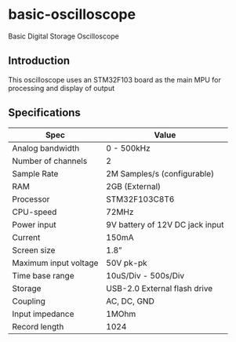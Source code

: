 # basic-oscilloscope
Basic Digital Storage Oscilloscope

## Introduction
This oscilloscope uses an STM32F103 board as the main MPU for processing and display of output

## Specifications
| Spec | Value |
| ----- | -------|
|Analog bandwidth| 0 - 500kHz|
|Number of channels| 2|
|Sample Rate| 2M Samples/s (configurable)|
|RAM| 2GB (External)|
|Processor| STM32F103C8T6|
|CPU-speed| 72MHz|
|Power input| 9V battery of 12V DC jack input|
|Current| 150mA|
|Screen size| 1.8”|
|Maximum input voltage| 50V pk-pk|
|Time base range| 10uS/Div - 500s/Div|
|Storage| USB-2.0 External flash drive|
|Coupling| AC, DC, GND|
|Input impedance| 1MOhm|
|Record length| 1024|



